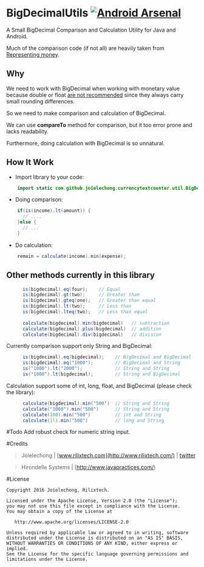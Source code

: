 BigDecimalUtils [![Android Arsenal](https://img.shields.io/badge/Android%20Arsenal-BigDecimalUtils-green.svg?style=true)](https://android-arsenal.com/details/1/3002)
=======
A Small BigDecimal Comparison and Calculation Utility for Java and Android.

Much of the comparison code (if not all) are heavily taken from [Representing money](http://www.javapractices.com/topic/TopicAction.do?Id=13).

Why 
--------------
We need to work with BigDecimal when working with monetary value because double or float [are not recommended](http://www.javapractices.com/topic/Topic213.cjp) since they always carry small rounding differences.

So we need to make comparison and calculation of BigDecimal. 

We can use **compareTo** method for comparison, but it too error prone and lacks readability.

Furthermore, doing calculation with BigDecimal is so unnatural.

How It Work
------------------------
- Import library to your code:
```java
	import static com.github.joielechong.currencytextcounter.util.BigDecimalUtils.*;
```
- Doing comparison:
```java
    if(is(income).lt(amount)) {
      // ....
    }else {
      // ...
    }
```
- Do calculation:
```java
    remain = calculate(income).min(expense);
```    

Other methods currently in this library
------------------------
```java
      is(bigdecimal).eq(four);    // Equal
      is(bigdecimal).gt(two);     // Greater than
      is(bigdecimal).gteq(one);   // Greater than equal
      is(bigdecimal).lt(two);     // Less than
      is(bigdecimal).lteq(two);   // Less than equal
 
      calculate(bigdecimal).min(bigdecimal)   // subtraction
      calculate(bigdecimal).plus(bigdecimal)  // addition
      calculate(bigdecimal).div(bigdecimal)   // division
```
      
      
Currently comparison support only String and BigDecimal:
```java
      is(bigdecimal).eq(bigdecimal);    // BigDecimal and BigDecimal
      is(bigdecimal).eq("1000");        // BigDecimal and String
      is("1000").lt("2000");            // String and String
      is("1000").lt(bigdecimal);        // String and BigDecimal
```
       
Calculation support some of int, long, float, and BigDecimal (please check the library):
```java
      calculate(bigdecimal).min("500")  // String and String
      calculate("1000").min("500")      // String and String
      calculate(100).min("500")         // int and String
      calculate(1l).min("500")          // long and String
```
#Todo
Add robust check for numeric string input.

#Credits

> Joielechong | [www.rilixtech.com](http://www.rilixtech.com/) | [twitter](https://twitter.com/joielechong)

> Hirondelle Systems | [http://www.javapractices.com/)

#License

    Copyright 2016 Joielechong, Rilixtech.

    Licensed under the Apache License, Version 2.0 (the "License");
    you may not use this file except in compliance with the License.
    You may obtain a copy of the License at

       http://www.apache.org/licenses/LICENSE-2.0

    Unless required by applicable law or agreed to in writing, software
    distributed under the License is distributed on an "AS IS" BASIS,
    WITHOUT WARRANTIES OR CONDITIONS OF ANY KIND, either express or implied.
    See the License for the specific language governing permissions and
    limitations under the License.
